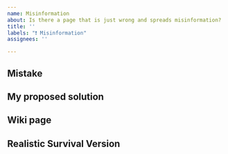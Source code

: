 ```yaml
---
name: Misinformation
about: Is there a page that is just wrong and spreads misinformation?
title: ''
labels: "❗ Misinformation"
assignees: ''

---
```


## Mistake
<!-- Explain what you think is wrong-->

## My proposed solution
<!-- Explain what you think should be written instead -->

## Wiki page
<!-- What page contains the misinformation? -->

## Realistic Survival Version
<!-- What Version of Realistic Survival are you using? -->
